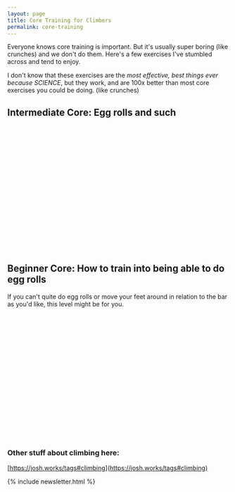 ```yaml
---
layout: page
title: Core Training for Climbers
permalink: core-training
---
```



Everyone knows core training is important. But it's usually super boring (like crunches) and we don't do them. Here's a few exercises I've stumbled across and tend to enjoy.

I don't know that these exercises are the *most effective, best things ever because SCIENCE*, but they work, and are 100x better than most core exercises you could be doing. (like crunches) 


## Intermediate Core: Egg rolls and such

<script src="https://fast.wistia.com/embed/medias/12yz4nr607.jsonp" async></script><script src="https://fast.wistia.com/assets/external/E-v1.js" async></script><div class="wistia_responsive_padding" style="padding:56.25% 0 0 0;position:relative;"><div class="wistia_responsive_wrapper" style="height:100%;left:0;position:absolute;top:0;width:100%;"><div class="wistia_embed wistia_async_12yz4nr607 videoFoam=true" style="height:100%;position:relative;width:100%"><div class="wistia_swatch" style="height:100%;left:0;opacity:0;overflow:hidden;position:absolute;top:0;transition:opacity 200ms;width:100%;"><img src="https://fast.wistia.com/embed/medias/12yz4nr607/swatch" style="filter:blur(5px);height:100%;object-fit:contain;width:100%;" alt="" onload="this.parentNode.style.opacity=1;" /></div></div></div></div>


## Beginner Core: How to train into being able to do egg rolls

If you can't quite do egg rolls or move your feet around in relation to the bar as you'd like, this level might be for you.

<script src="https://fast.wistia.com/embed/medias/49w73hqars.jsonp" async></script><script src="https://fast.wistia.com/assets/external/E-v1.js" async></script><div class="wistia_responsive_padding" style="padding:56.25% 0 0 0;position:relative;"><div class="wistia_responsive_wrapper" style="height:100%;left:0;position:absolute;top:0;width:100%;"><div class="wistia_embed wistia_async_49w73hqars videoFoam=true" style="height:100%;position:relative;width:100%"><div class="wistia_swatch" style="height:100%;left:0;opacity:0;overflow:hidden;position:absolute;top:0;transition:opacity 200ms;width:100%;"><img src="https://fast.wistia.com/embed/medias/49w73hqars/swatch" style="filter:blur(5px);height:100%;object-fit:contain;width:100%;" alt="" onload="this.parentNode.style.opacity=1;" /></div></div></div></div>


### Other stuff about climbing here: 

[https://josh.works/tags#climbing](https://josh.works/tags#climbing)

{% include newsletter.html %}
